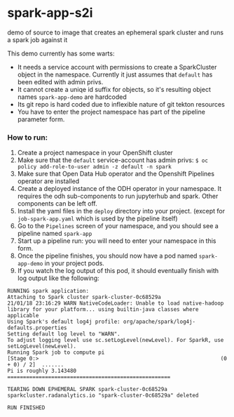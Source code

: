 # spark-app-s2i

demo of source to image that creates an ephemeral spark cluster and runs a spark job against it

This demo currently has some warts:
- It needs a service account with permissions to create a SparkCluster object in the namespace. Currently it just assumes that `default` has been edited with admin privs.
- It cannot create a uniqe id suffix for objects, so it's resulting object names `spark-app-demo` are hardcoded
- Its git repo is hard coded due to inflexible nature of git tekton resources
- You have to enter the project namespace has part of the pipeline parameter form.

### How to run:

1. Create a project namespace in your OpenShift cluster
1. Make sure that the `default` service-account has admin privs: `$ oc policy add-role-to-user admin -z default -n spark`
1. Make sure that Open Data Hub operator and the Openshift Pipelines operator are installed
1. Create a deployed instance of the ODH operator in your namespace. It requires the odh sub-components to run jupyterhub and spark. Other components can be left off.
1. Install the yaml files in the `deploy` directory into your project. (except for `job-spark-app.yaml` which is used by the pipeline itself)
1. Go to the `Pipelines` screen of your namespace, and you should see a pipeline named `spark-app`
1. Start up a pipeline run: you will need to enter your namespace in this form.
1. Once the pipeline finishes, you should now have a pod named `spark-app-demo` in your project pods.
1. If you watch the log output of this pod, it should eventually finish with log output like the following:

```
RUNNING spark application:
Attaching to Spark cluster spark-cluster-0c68529a
21/01/18 23:16:29 WARN NativeCodeLoader: Unable to load native-hadoop library for your platform... using builtin-java classes where applicable
Using Spark's default log4j profile: org/apache/spark/log4j-defaults.properties
Setting default log level to "WARN".
To adjust logging level use sc.setLogLevel(newLevel). For SparkR, use setLogLevel(newLevel).
Running Spark job to compute pi
[Stage 0:>                                                          (0 + 0) / 2]  .......
Pi is roughly 3.143480
====================================================

TEARING DOWN EPHEMERAL SPARK spark-cluster-0c68529a
sparkcluster.radanalytics.io "spark-cluster-0c68529a" deleted

RUN FINISHED
```
